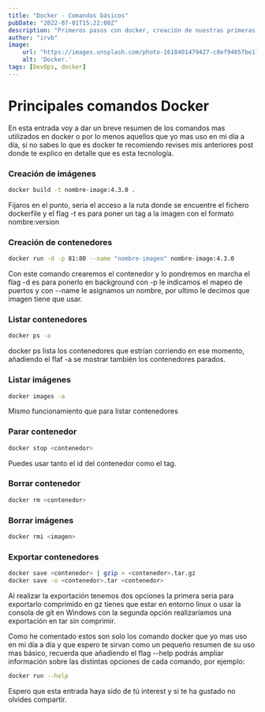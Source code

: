 ```yaml
---
title: "Docker - Comandos básicos"
pubDate: "2022-07-01T15:22:00Z"
description: "Primeros pasos con docker, creación de nuestras primeras imágenes mediante el fichero dockerfile"
author: "irvb"
image:
    url: "https://images.unsplash.com/photo-1618401479427-c8ef9465fbe1?ixlib=rb-1.2.1&ixid=MnwxMjA3fDB8MHxwaG90by1wYWdlfHx8fGVufDB8fHx8&auto=format&fit=crop&w=2043&q=80"
    alt: 'Docker.'
tags: [DevOps, docker]
---
```




# Principales comandos Docker

En esta entrada voy a dar un breve resumen de los comandos mas utilizados en docker o por lo menos aquellos que yo mas uso en mi día a día, si no sabes lo que es docker te recomiendo revises mis anteriores post donde te explico en detalle que es esta tecnología.

### Creación de imágenes

```sh
docker build -t nombre-image:4.3.0 .
```

Fijaros en el punto, seria el acceso a la ruta donde se encuentre el fichero dockerfile y el flag -t es para poner un tag a la imagen con el formato nombre:version

### Creación de contenedores

```sh
docker run -d -p 81:80 --name "nombre-imagen" nombre-image:4.3.0
```

Con este comando crearemos el contenedor y lo pondremos en marcha el flag -d es para ponerlo en background con -p le indicamos el mapeo de puertos y con --name le asignamos un nombre, por ultimo le decimos que imagen tiene que usar.

### Listar contenedores

```sh
docker ps -a
```

docker ps lista los contenedores que estrían corriendo en ese momento, añadiendo el flaf -a se mostrar también los contenedores parados.

### Listar imágenes

```sh
docker images -a
```

Mismo funcionamiento que para listar contenedores

### Parar contenedor

```sh
docker stop <contenedor>
```

Puedes usar tanto el id del contenedor como el tag.

### Borrar contenedor

```sh
docker rm <contenedor>
```

### Borrar imágenes

```sh
docker rmi <imagen>
```

### Exportar contenedores

```sh
docker save <contenedor> | gzip > <contenedor>.tar.gz
docker save -o <contenedor>.tar <contenedor>
```

Al realizar la exportación tenemos dos opciones la primera seria para exportarlo comprimido en gz tienes que estar en entorno linux o usar la consola de git en Windows con la segunda opción realizaríamos una exportación en tar sin comprimir.

Como he comentado estos son solo los comando docker que yo mas uso en mi día a día y que espero te sirvan como un pequeño resumen de su uso mas básico, recuerda que añadiendo el flag --help podrás ampliar información sobre las distintas opciones de cada comando, por ejemplo:

```sh
docker run --help
```

Espero que esta entrada haya sido de tú interest y si te ha gustado no olvides compartir.
